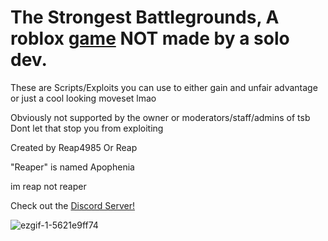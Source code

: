 # The Strongest Battlegrounds, A roblox [game](https://www.roblox.com/games/10449761463/ShortCut) NOT made by a solo dev.

These are Scripts/Exploits you can use to either gain and unfair advantage or just a cool looking moveset lmao

Obviously not supported by the owner or moderators/staff/admins of tsb
Dont let that stop you from exploiting

Created by Reap4985 Or Reap 

"Reaper" is named Apophenia

im reap not reaper

Check out the [Discord Server!](https://discord.gg/sd8QGejrh8)


![ezgif-1-5621e9ff74](https://github.com/user-attachments/assets/4b131379-5407-4953-9633-10b441b9da2d)
